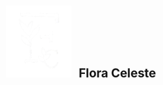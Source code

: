 <div style="display: flex; align-content: center;">
  <h1 style="margin: 0; text-align: center;"><img src="Codigo/Img/logo.svg" alt="Logo Flora Celeste" style="margin-right: 10px;"> Flora Celeste</h1>
</div>
